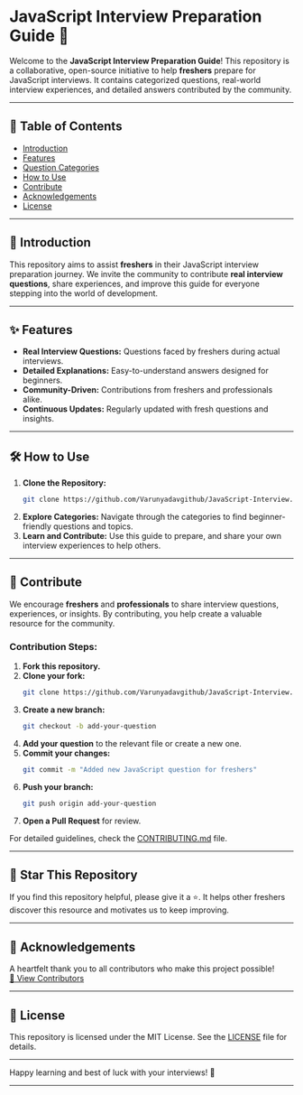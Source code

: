 # JavaScript Interview Preparation Guide 🎯

Welcome to the **JavaScript Interview Preparation Guide**! This repository is a collaborative, open-source initiative to help **freshers** prepare for JavaScript interviews. It contains categorized questions, real-world interview experiences, and detailed answers contributed by the community.

---

## 📖 Table of Contents

- [Introduction](#introduction)
- [Features](#features)
- [Question Categories](#question-categories)
- [How to Use](#how-to-use)
- [Contribute](#contribute)
- [Acknowledgements](#acknowledgements)
- [License](#license)

---

## 🔰 Introduction

This repository aims to assist **freshers** in their JavaScript interview preparation journey. We invite the community to contribute **real interview questions**, share experiences, and improve this guide for everyone stepping into the world of development.

---

## ✨ Features

- **Real Interview Questions:** Questions faced by freshers during actual interviews.  
- **Detailed Explanations:** Easy-to-understand answers designed for beginners.  
- **Community-Driven:** Contributions from freshers and professionals alike.  
- **Continuous Updates:** Regularly updated with fresh questions and insights.  

---

## 🛠️ How to Use

1. **Clone the Repository:**
   ```bash
   git clone https://github.com/Varunyadavgithub/JavaScript-Interview.git
   ```
2. **Explore Categories:** Navigate through the categories to find beginner-friendly questions and topics.  
3. **Learn and Contribute:** Use this guide to prepare, and share your own interview experiences to help others.  

---

## 🤝 Contribute

We encourage **freshers** and **professionals** to share interview questions, experiences, or insights. By contributing, you help create a valuable resource for the community.

### Contribution Steps:
1. **Fork this repository.**  
2. **Clone your fork:**
   ```bash
   git clone https://github.com/Varunyadavgithub/JavaScript-Interview.git
   ```
3. **Create a new branch:**
   ```bash
   git checkout -b add-your-question
   ```
4. **Add your question** to the relevant file or create a new one.
5. **Commit your changes:**
   ```bash
   git commit -m "Added new JavaScript question for freshers"
   ```
6. **Push your branch:**
   ```bash
   git push origin add-your-question
   ```
7. **Open a Pull Request** for review.  

For detailed guidelines, check the [CONTRIBUTING.md](./CONTRIBUTING.md) file.

---

## 🌟 Star This Repository

If you find this repository helpful, please give it a ⭐. It helps other freshers discover this resource and motivates us to keep improving.

---

## 🙏 Acknowledgements

A heartfelt thank you to all contributors who make this project possible!  
[📂 View Contributors](./CONTRIBUTORS.md)

---

## 📜 License

This repository is licensed under the MIT License. See the [LICENSE](./LICENSE) file for details.

---

Happy learning and best of luck with your interviews! 🚀  

---